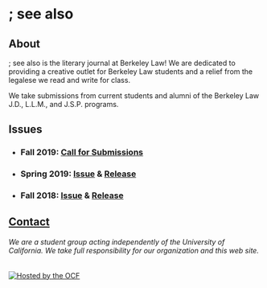 ---
---
<title>; see also</title>
<style type="text/css">
.center {
  margin: 0 auto;
  width: 500px; 
}
</style>
<div class="center">
  <h1>; see also</h1>
  <h2>About</h2>
  <p>; see also is the literary journal at Berkeley Law! We are dedicated to providing a creative outlet for Berkeley Law students and a relief from the legalese we read and write for class.</p>
  <p>We take submissions from current students and alumni of the Berkeley Law J.D., L.L.M., and J.S.P. programs.</p>
  <h2>Issues</h2>
  <ul>
    <li>
      <h3>Fall 2019: <a href="https://google.com/">Call for Submissions</a></h3>
    </li>
    <li>
      <h3>Spring 2019: <a href="issues/0102.pdf">Issue</a> & <a href="events/0102.jpg">Release</a></h3>
    </li>
    <li>
      <h3>Fall 2018: <a href="issues/0101.pdf">Issue</a> & <a href="events/0101.png">Release</a></h3>
    </li>
  </ul>
  <h2><a href="mailto:seealsoliteraryjournal@gmail.com">Contact</a></h2>
  <h6>We are a student group acting independently of the University of California. We take full responsibility for our organization and this web site.</h6>
  <a href="https://www.ocf.berkeley.edu">
    <img src="https://www.ocf.berkeley.edu/hosting-logos/ocf-hosted-penguin.svg" alt="Hosted by the OCF" style="border: 0;" />
  </a>
</div>
